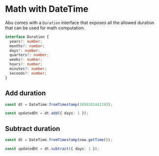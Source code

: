 # Math with DateTime

Abu comes with a `Duration` interface that exposes all the allowed duration that can be used for math
computation.

```ts
interface Duration {
  years?: number;
  months?: number;
  days?: number;
  quarters?: number;
  weeks?: number;
  hours?: number;
  minutes?: number;
  seconds?: number;
}
```

## Add duration

```ts
const dt = DateTime.fromTimestamp(1656101441193);

const updatedDt = dt.add({ days: 1 });
```

## Subtract duration

```ts
const dt = DateTime.fromTimestamp(now.getTime());

const updatedDt = dt.subtract({ days: 1 });
```
